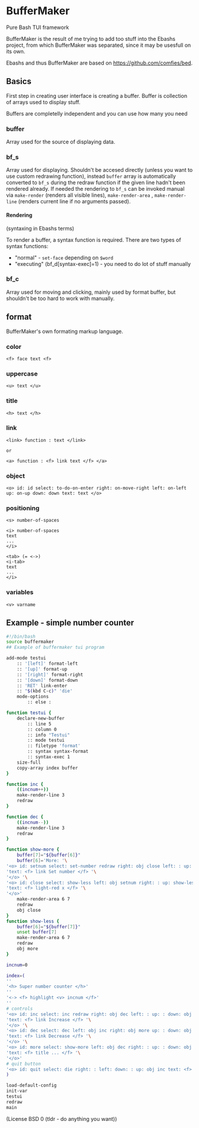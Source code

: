 # BufferMaker

Pure Bash TUI framework

BufferMaker is the result of me trying to add too stuff into the Ebashs project, from which BufferMaker was separated, since it may be usesfull on its own.

Ebashs and thus BufferMaker are based on https://github.com/comfies/bed.

## Basics

First step in creating user interface is creating a buffer. Buffer is collection of arrays used to display stuff.

Buffers are completelly independent and you can use how many you need

### buffer

Array used for the source of displaying data.

### bf_s

Array used for displaying. Shouldn't be accesed directly (unless you want to use custom redrawing function), instead `buffer` array is automatically converted to `bf_s` during the redraw function if the given line hadn't been rendered already. If needed the rendering to `bf_s` can be invoked manual via `make-render` (renders all visible lines), `make-render-area` <start line> <end line>, `make-render-line` <line> (renders current line if no arguments passed).

#### Rendering

(syntaxing in Ebashs terms)

To render a buffer, a syntax function is required. There are two types of syntax functions:

- "normal" - `set-face` depending on `$word`
- "executing" (bf_d[syntax-exec]=1) - you need to do lot of stuff manually

### bf_c

Array used for moving and clicking, mainly used by format buffer, but shouldn't be too hard to work with manually.

## format

BufferMaker's own formating markup language.

### color
```
<f> face text <f>
```
### uppercase
```
<u> text </u>
```
### title
```
<h> text </h>
```
### link
```
<link> function : text </link>

or

<a> function : <f> link text </f> </a>
```
### object
```
<o> id: id select: to-do-on-enter right: on-move-right left: on-left up: on-up down: down text: text </o>
```
### positioning
```
<s> number-of-spaces

<i> number-of-spaces
text
...
</i>

<tab> (= <->)
<i-tab>
text
...
</i>
```
### variables
```
<v> varname
```

## Example - simple number counter
```bash
#!/bin/bash
source buffermaker
## Example of buffermaker tui program

add-mode testui
	:: '[left]' format-left
	:: '[up]' format-up
	:: '[right]' format-right
	:: '[down]' format-down
	:: 'RET' link-enter
	:: "$(kbd C-c)" 'die'
	mode-options
		:: else :

function testui {
	declare-new-buffer
		:: line 5
		:: column 0
		:: info "Testui"
		:: mode testui
		:: filetype 'format'
		:: syntax syntax-format
		:: syntax-exec 1
	size-full
	copy-array index buffer	
}

function inc {
	((incnum++))
	make-render-line 3
	redraw
}

function dec {
	((incnum--))
	make-render-line 3
	redraw
}

function show-more {
	buffer[7]="${buffer[6]}"
	buffer[6]='More: '\
'<o> id: setnum select: set-number redraw right: obj close left: : up: show-less down: show-less '\
'text: <f> link Set number </f> '\
'</o> '\
'<o> id: close select: show-less left: obj setnum right: : up: show-less down: show-less '\
'text: <f> light-red x </f> '\
'</o>'
	make-render-area 6 7
	redraw
	obj close
}
function show-less {
	buffer[6]="${buffer[7]}"
	unset buffer[7]
	make-render-area 6 7
	redraw
	obj more
}

incnum=0

index=(
''
'<h> Super number counter </h>'
''
'<-> <f> highlight <v> incnum </f>'
''
# controls
'<o> id: inc select: inc redraw right: obj dec left: : up: : down: obj quit '\
'text: <f> link Increase </f> '\
'</o> '\
'<o> id: dec select: dec left: obj inc right: obj more up: : down: obj quit '\
'text: <f> link Decrease </f> '\
'</o> '\
'<o> id: more select: show-more left: obj dec right: : up: : down: obj quit '\
'text: <f> title ... </f> '\
'</o>'
# quit button
'<o> id: quit select: die right: : left: down: : up: obj inc text: <f> red Quit </f> </o>'
)

load-default-config
init-var
testui
redraw
main
```

(License BSD 0 (tldr - do anything you want))
